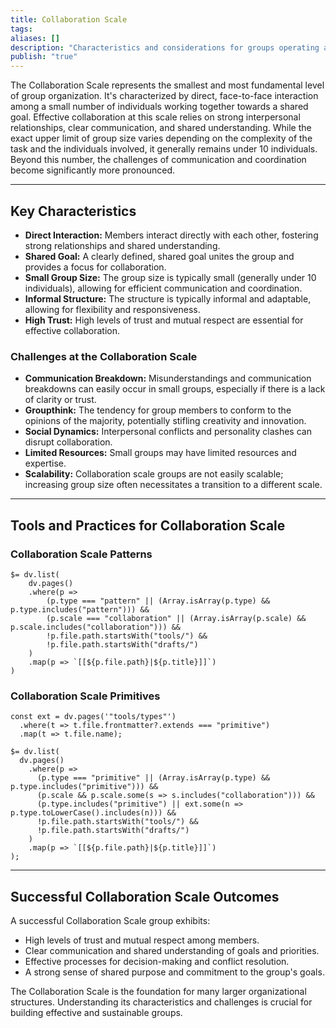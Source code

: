 ```yaml
---
title: Collaboration Scale
tags: 
aliases: []
description: "Characteristics and considerations for groups operating at the Collaboration Scale."
publish: "true"
---
```


The Collaboration Scale represents the smallest and most fundamental level of group organization.  It's characterized by direct, face-to-face interaction among a small number of individuals working together towards a shared goal.  Effective collaboration at this scale relies on strong interpersonal relationships, clear communication, and shared understanding.  While the exact upper limit of group size varies depending on the complexity of the task and the individuals involved, it generally remains under 10 individuals.  Beyond this number, the challenges of communication and coordination become significantly more pronounced.

---

## Key Characteristics

* **Direct Interaction:** Members interact directly with each other, fostering strong relationships and shared understanding.
* **Shared Goal:**  A clearly defined, shared goal unites the group and provides a focus for collaboration.
* **Small Group Size:**  The group size is typically small (generally under 10 individuals), allowing for efficient communication and coordination.
* **Informal Structure:**  The structure is typically informal and adaptable, allowing for flexibility and responsiveness.
* **High Trust:**  High levels of trust and mutual respect are essential for effective collaboration.

### Challenges at the Collaboration Scale

* **Communication Breakdown:**  Misunderstandings and communication breakdowns can easily occur in small groups, especially if there is a lack of clarity or trust.
* **Groupthink:**  The tendency for group members to conform to the opinions of the majority, potentially stifling creativity and innovation.
* **Social Dynamics:**  Interpersonal conflicts and personality clashes can disrupt collaboration.
* **Limited Resources:**  Small groups may have limited resources and expertise.
* **Scalability:**  Collaboration scale groups are not easily scalable; increasing group size often necessitates a transition to a different scale.

---

## Tools and Practices for Collaboration Scale



### Collaboration Scale Patterns



```dataviewjs
$= dv.list(
    dv.pages()
    .where(p => 
        (p.type === "pattern" || (Array.isArray(p.type) && p.type.includes("pattern"))) &&
        (p.scale === "collaboration" || (Array.isArray(p.scale) && p.scale.includes("collaboration"))) &&
        !p.file.path.startsWith("tools/") &&
        !p.file.path.startsWith("drafts/")
    )
    .map(p => `[[${p.file.path}|${p.title}]]`)
)
```

### Collaboration Scale Primitives



```dataviewjs
const ext = dv.pages('"tools/types"')
  .where(t => t.file.frontmatter?.extends === "primitive")
  .map(t => t.file.name);

$= dv.list(
  dv.pages()
    .where(p =>
      (p.type === "primitive" || (Array.isArray(p.type) && p.type.includes("primitive"))) &&
      (p.scale && p.scale.some(s => s.includes("collaboration"))) &&
      (p.type.includes("primitive") || ext.some(n => p.type.toLowerCase().includes(n))) &&
      !p.file.path.startsWith("tools/") &&
      !p.file.path.startsWith("drafts/")
    )
    .map(p => `[[${p.file.path}|${p.title}]]`)
);
```

---

## Successful Collaboration Scale Outcomes

A successful Collaboration Scale group exhibits:

* High levels of trust and mutual respect among members.
* Clear communication and shared understanding of goals and priorities.
* Effective processes for decision-making and conflict resolution.
* A strong sense of shared purpose and commitment to the group's goals.

The Collaboration Scale is the foundation for many larger organizational structures.  Understanding its characteristics and challenges is crucial for building effective and sustainable groups.
